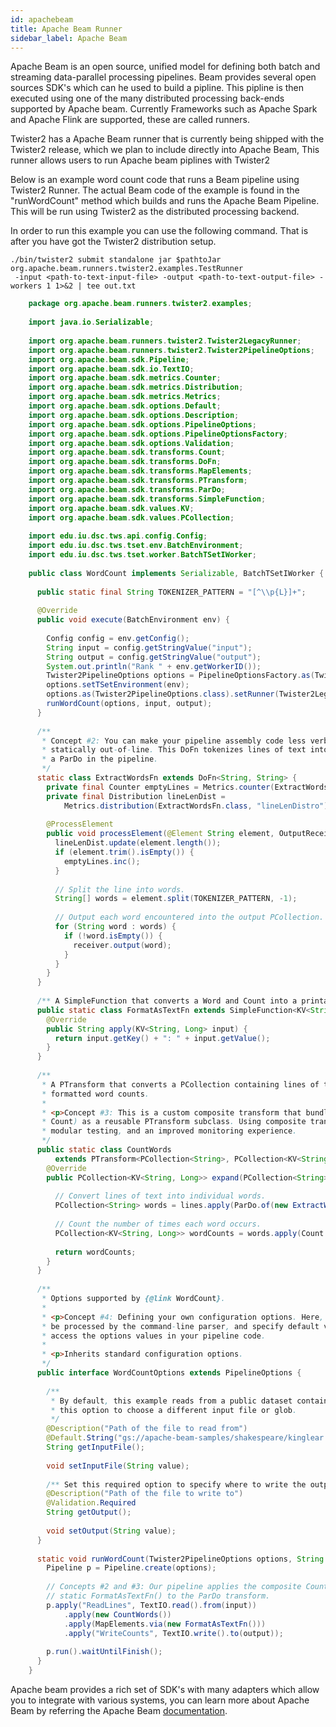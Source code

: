 ```yaml
---
id: apachebeam
title: Apache Beam Runner
sidebar_label: Apache Beam
---
```



Apache Beam is an open source, unified model for defining both batch and streaming data-parallel processing pipelines.
Beam provides several open sources SDK's which can he used to build a pipline. This pipline is then 
executed using one of the many distributed processing back-ends supported by Apache beam. Currently 
Frameworks such as Apache Spark and Apache Flink are supported, these are called runners.

Twister2 has a Apache Beam runner that is currently being shipped with the Twister2 release, which we plan to 
include directly into Apache Beam, This runner allows users to run Apache beam piplines with Twister2

Below is an example word count code that runs a Beam pipeline using Twister2 Runner. The actual Beam 
code of the example is found in the "runWordCount" method which builds and runs the Apache Beam
Pipeline. This will be run using Twister2 as the distributed processing backend. 

In order to run this example you can use the following command. That is after you have got the Twister2
distribution setup.

```text
./bin/twister2 submit standalone jar $pathtoJar org.apache.beam.runners.twister2.examples.TestRunner
 -input <path-to-text-input-file> -output <path-to-text-output-file> -workers 1 1>&2 | tee out.txt
```

```java
    package org.apache.beam.runners.twister2.examples;
    
    import java.io.Serializable;
    
    import org.apache.beam.runners.twister2.Twister2LegacyRunner;
    import org.apache.beam.runners.twister2.Twister2PipelineOptions;
    import org.apache.beam.sdk.Pipeline;
    import org.apache.beam.sdk.io.TextIO;
    import org.apache.beam.sdk.metrics.Counter;
    import org.apache.beam.sdk.metrics.Distribution;
    import org.apache.beam.sdk.metrics.Metrics;
    import org.apache.beam.sdk.options.Default;
    import org.apache.beam.sdk.options.Description;
    import org.apache.beam.sdk.options.PipelineOptions;
    import org.apache.beam.sdk.options.PipelineOptionsFactory;
    import org.apache.beam.sdk.options.Validation;
    import org.apache.beam.sdk.transforms.Count;
    import org.apache.beam.sdk.transforms.DoFn;
    import org.apache.beam.sdk.transforms.MapElements;
    import org.apache.beam.sdk.transforms.PTransform;
    import org.apache.beam.sdk.transforms.ParDo;
    import org.apache.beam.sdk.transforms.SimpleFunction;
    import org.apache.beam.sdk.values.KV;
    import org.apache.beam.sdk.values.PCollection;
    
    import edu.iu.dsc.tws.api.config.Config;
    import edu.iu.dsc.tws.tset.env.BatchEnvironment;
    import edu.iu.dsc.tws.tset.worker.BatchTSetIWorker;
    
    public class WordCount implements Serializable, BatchTSetIWorker {
    
      public static final String TOKENIZER_PATTERN = "[^\\p{L}]+";
    
      @Override
      public void execute(BatchEnvironment env) {
    
        Config config = env.getConfig();
        String input = config.getStringValue("input");
        String output = config.getStringValue("output");
        System.out.println("Rank " + env.getWorkerID());
        Twister2PipelineOptions options = PipelineOptionsFactory.as(Twister2PipelineOptions.class);
        options.setTSetEnvironment(env);
        options.as(Twister2PipelineOptions.class).setRunner(Twister2LegacyRunner.class);
        runWordCount(options, input, output);
      }
    
      /**
       * Concept #2: You can make your pipeline assembly code less verbose by defining your DoFns
       * statically out-of-line. This DoFn tokenizes lines of text into individual words; we pass it to
       * a ParDo in the pipeline.
       */
      static class ExtractWordsFn extends DoFn<String, String> {
        private final Counter emptyLines = Metrics.counter(ExtractWordsFn.class, "emptyLines");
        private final Distribution lineLenDist =
            Metrics.distribution(ExtractWordsFn.class, "lineLenDistro");
    
        @ProcessElement
        public void processElement(@Element String element, OutputReceiver<String> receiver) {
          lineLenDist.update(element.length());
          if (element.trim().isEmpty()) {
            emptyLines.inc();
          }
    
          // Split the line into words.
          String[] words = element.split(TOKENIZER_PATTERN, -1);
    
          // Output each word encountered into the output PCollection.
          for (String word : words) {
            if (!word.isEmpty()) {
              receiver.output(word);
            }
          }
        }
      }
    
      /** A SimpleFunction that converts a Word and Count into a printable string. */
      public static class FormatAsTextFn extends SimpleFunction<KV<String, Long>, String> {
        @Override
        public String apply(KV<String, Long> input) {
          return input.getKey() + ": " + input.getValue();
        }
      }
    
      /**
       * A PTransform that converts a PCollection containing lines of text into a PCollection of
       * formatted word counts.
       *
       * <p>Concept #3: This is a custom composite transform that bundles two transforms (ParDo and
       * Count) as a reusable PTransform subclass. Using composite transforms allows for easy reuse,
       * modular testing, and an improved monitoring experience.
       */
      public static class CountWords
          extends PTransform<PCollection<String>, PCollection<KV<String, Long>>> {
        @Override
        public PCollection<KV<String, Long>> expand(PCollection<String> lines) {
    
          // Convert lines of text into individual words.
          PCollection<String> words = lines.apply(ParDo.of(new ExtractWordsFn()));
    
          // Count the number of times each word occurs.
          PCollection<KV<String, Long>> wordCounts = words.apply(Count.perElement());
    
          return wordCounts;
        }
      }
    
      /**
       * Options supported by {@link WordCount}.
       *
       * <p>Concept #4: Defining your own configuration options. Here, you can add your own arguments to
       * be processed by the command-line parser, and specify default values for them. You can then
       * access the options values in your pipeline code.
       *
       * <p>Inherits standard configuration options.
       */
      public interface WordCountOptions extends PipelineOptions {
    
        /**
         * By default, this example reads from a public dataset containing the text of King Lear. Set
         * this option to choose a different input file or glob.
         */
        @Description("Path of the file to read from")
        @Default.String("gs://apache-beam-samples/shakespeare/kinglear.txt")
        String getInputFile();
    
        void setInputFile(String value);
    
        /** Set this required option to specify where to write the output. */
        @Description("Path of the file to write to")
        @Validation.Required
        String getOutput();
    
        void setOutput(String value);
      }
    
      static void runWordCount(Twister2PipelineOptions options, String input, String output) {
        Pipeline p = Pipeline.create(options);
    
        // Concepts #2 and #3: Our pipeline applies the composite CountWords transform, and passes the
        // static FormatAsTextFn() to the ParDo transform.
        p.apply("ReadLines", TextIO.read().from(input))
            .apply(new CountWords())
            .apply(MapElements.via(new FormatAsTextFn()))
            .apply("WriteCounts", TextIO.write().to(output));
    
        p.run().waitUntilFinish();
      }
    }
```

Apache beam provides a rich set of SDK's with many adapters which allow you to integrate with
various systems, you can learn more about Apache Beam by referring the Apache Beam [documentation](https://beam.apache.org/documentation/).